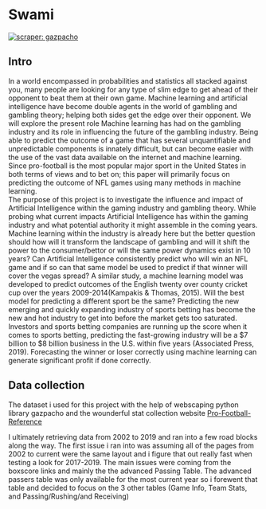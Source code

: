 # Swami
[![scraper: gazpacho](https://img.shields.io/badge/scraper-gazpacho-C6422C)](https://github.com/maxhumber/gazpacho)
## Intro
In a world encompassed in probabilities and statistics all stacked against you, many people are looking for any type of slim edge to get ahead of their opponent to beat them at their own game. Machine learning and artificial intelligence have become double agents in the world of gambling and gambling theory; helping both sides get the edge over their opponent. We will explore the present role Machine learning has had on the gambling industry and its role in influencing the future of the gambling industry.
Being able to predict the outcome of a game that has several unquantifiable and unpredictable components is innately difficult, but can become easier with the use of the vast data available on the internet and machine learning. Since pro-football is the most popular major sport in the United States in both terms of views and to bet on; this paper will primarily focus on predicting the outcome of NFL games using many methods in machine learning.  
The purpose of this project is to investigate the influence and impact of Artificial Intelligence within the gaming industry and gambling theory. While probing what current impacts Artificial Intelligence has within the gaming industry and what potential authority it might assemble in the coming years. Machine learning within the industry is already here but the better question should how will it transform the landscape of gambling and will it shift the power to the consumer/bettor or will the same power dynamics exist in 10 years?
Can Artificial Intelligence consistently predict who will win an NFL game and if so can that same model be used to predict if that winner will cover the vegas spread? A similar study, a machine learning model was developed to predict outcomes of the English twenty over county cricket cup over the years 2009-2014(Kampakis & Thomas, 2015). Will the best model for predicting a different sport be the same?
Predicting the new emerging and quickly expanding industry of sports betting has become the new and hot industry to get into before the market gets too saturated. Investors and sports betting companies are running up the score when it comes to sports betting, predicting the fast-growing industry will be a $7 billion to $8 billion business in the U.S. within five years (Associated Press, 2019).  Forecasting the winner or loser correctly using machine learning can generate significant profit if done correctly.

## Data collection
The dataset i used for this project with the help of webscaping python library gazpacho and the wounderful stat collection website [Pro-Football-Reference](https://www.pro-football-reference.com/)

I ultimately retrieving data from 2002 to 2019 and ran into a few road blocks along the way. The first issue i ran into was assuming all of the pages from 2002 to current were the same layout and i figure that out really fast when testing a look for 2017-2019. The main issues were coming from the boxscore links and mainly the the advanced Passing Table. The advanced passers table was only available for the most current year so i forewent that table and decided to focus on the 3 other tables (Game Info, Team Stats, and Passing/Rushing/and Receiving) 
